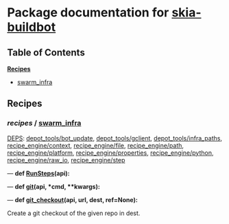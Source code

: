 <!--- AUTOGENERATED BY `./recipes.py test train` -->
# Package documentation for [skia-buildbot]()
## Table of Contents

**[Recipes](#Recipes)**
  * [swarm_infra](#recipes-swarm_infra)
## Recipes

### *recipes* / [swarm\_infra](/infra/bots/recipes/swarm_infra.py)

[DEPS](/infra/bots/recipes/swarm_infra.py#12): [depot\_tools/bot\_update][depot_tools/recipe_modules/bot_update], [depot\_tools/gclient][depot_tools/recipe_modules/gclient], [depot\_tools/infra\_paths][depot_tools/recipe_modules/infra_paths], [recipe\_engine/context][recipe_engine/recipe_modules/context], [recipe\_engine/file][recipe_engine/recipe_modules/file], [recipe\_engine/path][recipe_engine/recipe_modules/path], [recipe\_engine/platform][recipe_engine/recipe_modules/platform], [recipe\_engine/properties][recipe_engine/recipe_modules/properties], [recipe\_engine/python][recipe_engine/recipe_modules/python], [recipe\_engine/raw\_io][recipe_engine/recipe_modules/raw_io], [recipe\_engine/step][recipe_engine/recipe_modules/step]

&mdash; **def [RunSteps](/infra/bots/recipes/swarm_infra.py#100)(api):**

&mdash; **def [git](/infra/bots/recipes/swarm_infra.py#34)(api, \*cmd, \*\*kwargs):**

&mdash; **def [git\_checkout](/infra/bots/recipes/swarm_infra.py#42)(api, url, dest, ref=None):**

Create a git checkout of the given repo in dest.

[depot_tools/recipe_modules/bot_update]: https://chromium.googlesource.com/chromium/tools/depot_tools.git/+/733d4ec8e3364f9491291963475aee2a137bb2f1/recipes/README.recipes.md#recipe_modules-bot_update
[depot_tools/recipe_modules/gclient]: https://chromium.googlesource.com/chromium/tools/depot_tools.git/+/733d4ec8e3364f9491291963475aee2a137bb2f1/recipes/README.recipes.md#recipe_modules-gclient
[depot_tools/recipe_modules/infra_paths]: https://chromium.googlesource.com/chromium/tools/depot_tools.git/+/733d4ec8e3364f9491291963475aee2a137bb2f1/recipes/README.recipes.md#recipe_modules-infra_paths
[recipe_engine/recipe_modules/context]: https://chromium.googlesource.com/infra/luci/recipes-py.git/+/45938bc375fc0610b9c331b9089d6d42d2fe2d90/README.recipes.md#recipe_modules-context
[recipe_engine/recipe_modules/file]: https://chromium.googlesource.com/infra/luci/recipes-py.git/+/45938bc375fc0610b9c331b9089d6d42d2fe2d90/README.recipes.md#recipe_modules-file
[recipe_engine/recipe_modules/path]: https://chromium.googlesource.com/infra/luci/recipes-py.git/+/45938bc375fc0610b9c331b9089d6d42d2fe2d90/README.recipes.md#recipe_modules-path
[recipe_engine/recipe_modules/platform]: https://chromium.googlesource.com/infra/luci/recipes-py.git/+/45938bc375fc0610b9c331b9089d6d42d2fe2d90/README.recipes.md#recipe_modules-platform
[recipe_engine/recipe_modules/properties]: https://chromium.googlesource.com/infra/luci/recipes-py.git/+/45938bc375fc0610b9c331b9089d6d42d2fe2d90/README.recipes.md#recipe_modules-properties
[recipe_engine/recipe_modules/python]: https://chromium.googlesource.com/infra/luci/recipes-py.git/+/45938bc375fc0610b9c331b9089d6d42d2fe2d90/README.recipes.md#recipe_modules-python
[recipe_engine/recipe_modules/raw_io]: https://chromium.googlesource.com/infra/luci/recipes-py.git/+/45938bc375fc0610b9c331b9089d6d42d2fe2d90/README.recipes.md#recipe_modules-raw_io
[recipe_engine/recipe_modules/step]: https://chromium.googlesource.com/infra/luci/recipes-py.git/+/45938bc375fc0610b9c331b9089d6d42d2fe2d90/README.recipes.md#recipe_modules-step

